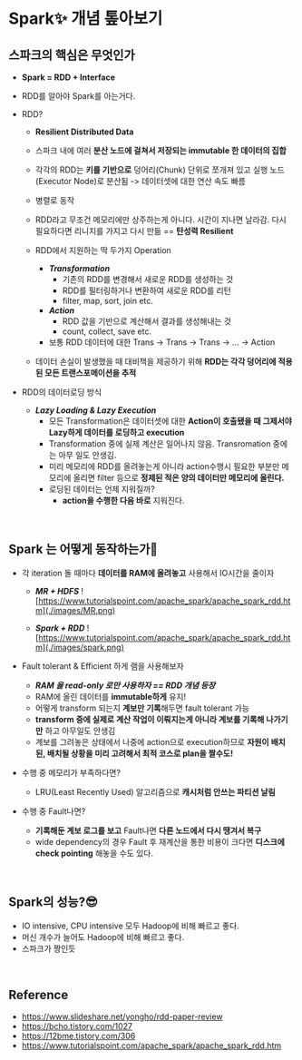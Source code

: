 # Spark✨ 개념 톺아보기

## 스파크의 핵심은 무엇인가

- **Spark = RDD + Interface**
- RDD를 알아야 Spark를 아는거다.
- RDD?
    - **Resilient Distributed Data**
    - 스파크 내에 여러 **분산 노드에 걸쳐서 저장되는 immutable 한 데이터의 집합**
    - 각각의 RDD는 **키를 기반으로** 덩어리(Chunk) 단위로 쪼개져 있고 실행 노드(Executor Node)로 분산됨 -> 데이터셋에 대한 연산 속도 빠름
    - 병렬로 동작
    - RDD라고 무조건 메모리에만 상주하는게 아니다. 시간이 지나면 날라감. 다시 필요하다면 리니지를 가지고 다시 만듦 == **탄성력 Resilient**

    - RDD에서 지원하는 딱 두가지 Operation
        - ***Transformation***
            - 기존의 RDD를 변경해서 새로운 RDD를 생성하는 것
            - RDD를 필터링하거나 변환하여 새로운 RDD를 리턴
            - filter, map, sort, join etc.
        - ***Action***
            - RDD 값을 기반으로 계산해서 결과를 생성해내는 것
            - count, collect, save etc.
        - 보통 RDD 데이터에 대한 Trans -> Trans -> Trans -> ... -> Action

    - 데이터 손실이 발생했을 때 대비책을 제공하기 위해 **RDD는 각각 덩어리에 적용된 모든 트랜스포메이션을 추적**


- RDD의 데이터로딩 방식

    - ***Lazy Loading & Lazy Execution***
        - 모든 Transformation은 데이터셋에 대한 **Action이 호출됐을 때 그제서야 Lazy하게 데이터를 로딩하고 execution**
        - Transformation 중에 실제 계산은 일어나지 않음. Transromation 중에는 아무 일도 안생김.
        - 미리 메모리에 RDD를 올려놓는게 아니라 action수행시 필요한 부분만 메모리에 올리면 filter 등으로 **정제된 적은 양의 데이터만 메모리에 올린다.**
        - 로딩된 데이터는 언제 지워질까?
            - **action을 수행한 다음 바로** 지워진다.

<br>

## Spark 는 어떻게 동작하는가🤔

- 각 iteration 돌 때마다 **데이터를 RAM에 올려놓고** 사용해서 IO시간을 줄이자  

    - ***MR + HDFS***
    ![https://www.tutorialspoint.com/apache_spark/apache_spark_rdd.htm](./images/MR.png)  

    - ***Spark + RDD***
    ![https://www.tutorialspoint.com/apache_spark/apache_spark_rdd.htm](./images/spark.png)  


- Fault tolerant & Efficient 하게 램을 사용해보자
    - ***RAM 을 read-only 로만 사용하자 == RDD 개념 등장***
    - RAM에 올린 데이터를 **immutable하게** 유지!
    - 어떻게 transform 되는지 **계보만 기록**해두면 fault tolerant 가능
    - **transform 중에 실제로 계산 작업이 이뤄지는게 아니라 계보를 기록해 나가기만** 하고 아무일도 안생김
    - 계보를 그려놓은 상태에서 나중에 action으로 execution하므로 **자원이 배치된, 배치될 상황을 미리 고려해서 최적 코스로 plan을 짤수도!**

- 수행 중 메모리가 부족하다면?
    - LRU(Least Recently Used) 알고리즘으로 **캐시처럼 안쓰는 파티션 날림**

- 수행 중 Fault나면?
    - **기록해둔 계보 로그를 보고** Fault나면 **다른 노드에서 다시 땡겨서 복구**
    - wide dependency의 경우 Fault 후 재계산을 통한 비용이 크다면 **디스크에 check pointing** 해놓을 수도 있다.

<br>

## Spark의 성능?😎

- IO intensive, CPU intensive 모두 Hadoop에 비해 빠르고 좋다.
- 머신 개수가 늘어도 Hadoop에 비해 빠르고 좋다.
- 스파크가 짱인듯

<br>

## Reference

- https://www.slideshare.net/yongho/rdd-paper-review
- https://bcho.tistory.com/1027
- https://12bme.tistory.com/306
- https://www.tutorialspoint.com/apache_spark/apache_spark_rdd.htm